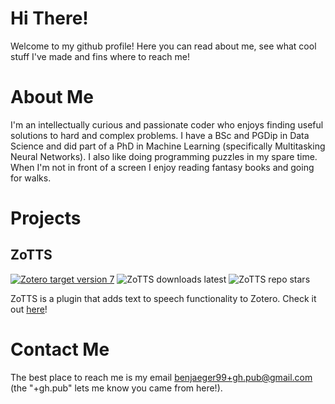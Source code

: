 # Hi There!
Welcome to my github profile! Here you can read about me, see what cool stuff I've made and fins where to reach me!

# About Me
I'm an intellectually curious and passionate coder who enjoys finding useful solutions to hard and complex problems. I have a BSc and PGDip in Data Science and did part of a PhD in Machine Learning (specifically Multitasking Neural Networks). I also like doing programming puzzles in my spare time. When I'm not in front of a screen I enjoy reading fantasy books and going for walks.

# Projects
## ZoTTS
[![Zotero target version 7](https://img.shields.io/badge/Zotero-7-green?style=flat-square&logo=zotero&logoColor=CC2936)](https://www.zotero.org)
![ZoTTS downloads latest](https://img.shields.io/github/downloads/imperialsquid/zotero-zotts/latest/total) ![ZoTTS repo stars](https://img.shields.io/github/stars/ImperialSquid/zotero-zotts?style=flat-square)


ZoTTS is a plugin that adds text to speech functionality to Zotero. Check it out [here](https://github.com/ImperialSquid/zotero-zotts)!

# Contact Me
The best place to reach me is my email [benjaeger99+gh.pub@gmail.com](mailto:benjaeger99+gh.pub@gmail.com) (the "+gh.pub" lets me know you came from here!).
